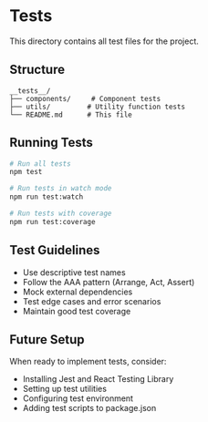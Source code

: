 # Tests

This directory contains all test files for the project.

## Structure

```
__tests__/
├── components/     # Component tests
├── utils/         # Utility function tests
└── README.md      # This file
```

## Running Tests

```bash
# Run all tests
npm test

# Run tests in watch mode
npm run test:watch

# Run tests with coverage
npm run test:coverage
```

## Test Guidelines

- Use descriptive test names
- Follow the AAA pattern (Arrange, Act, Assert)
- Mock external dependencies
- Test edge cases and error scenarios
- Maintain good test coverage

## Future Setup

When ready to implement tests, consider:
- Installing Jest and React Testing Library
- Setting up test utilities
- Configuring test environment
- Adding test scripts to package.json
